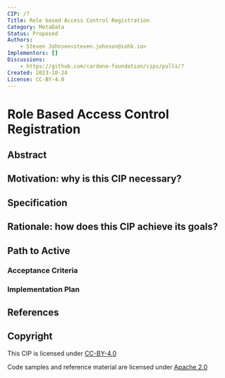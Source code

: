 ```yaml
---
CIP: /?
Title: Role based Access Control Registration
Category: MetaData
Status: Proposed
Authors:
    - Steven Johnson<steven.johnson@iohk.io>
Implementors: []
Discussions:
    - https://github.com/cardano-foundation/cips/pulls/?
Created: 2023-10-24
License: CC-BY-4.0
--- 
```


<!-- Existing categories:

- Meta     | For meta-CIPs which typically serves another category or group of categories.
- Wallets  | For standardization across wallets (hardware, full-node or light).
- Tokens   | About tokens (fungible or non-fungible) and minting policies in general.
- Metadata | For proposals around metadata (on-chain or off-chain).
- Tools    | A broad category for ecosystem tools not falling into any other category.
- Plutus   | Changes or additions to Plutus
- Ledger   | For proposals regarding the Cardano ledger (including Reward Sharing Schemes)
- Catalyst | For proposals affecting Project Catalyst / the Jormungandr project

-->

<!-- markdownlint-disable MD025-->
# Role Based Access Control Registration

## Abstract
<!-- A short (\~200 word) description of the proposed solution and the technical issue being addressed. -->

## Motivation: why is this CIP necessary?
<!-- A clear explanation that introduces the reason for a proposal, its use cases and stakeholders. 
If the CIP changes an established design then it must outline design issues that motivate a rework. 
For complex proposals, authors must write a Cardano Problem Statement (CPS) as defined in CIP-9999 
and link to it as the `Motivation`. -->

## Specification
<!-- The technical specification should describe the proposed improvement in sufficient technical detail. 
In particular, it should provide enough information that an implementation can be performed solely on the basis 
of the design in the CIP. 
This is necessary to facilitate multiple, interoperable implementations. 
This must include how the CIP should be versioned. 
If a proposal defines structure of on-chain data it must include a CDDL schema in it's specification.-->

## Rationale: how does this CIP achieve its goals?
<!-- The rationale fleshes out the specification by describing what motivated the design and what led to 
particular design decisions.
It should describe alternate designs considered and related work. 
The rationale should provide evidence of consensus within the community and discuss significant objections 
or concerns raised during the discussion.

It must also explain how the proposal affects the backward compatibility of existing solutions when applicable. 
If the proposal responds to a CPS, the 'Rationale' section should explain how it addresses the CPS, 
and answer any questions that the CPS poses for potential solutions.
-->

## Path to Active

### Acceptance Criteria
<!-- Describes what are the acceptance criteria whereby a proposal becomes 'Active' -->

### Implementation Plan
<!-- A plan to meet those criteria. Or `N/A` if not applicable. -->

## References

## Copyright

This CIP is licensed under [CC-BY-4.0]

Code samples and reference material are licensed under [Apache 2.0]

[CC-BY-4.0]: https://creativecommons.org/licenses/by/4.0/legalcode
[Apache 2.0]: https://www.apache.org/licenses/LICENSE-2.0.html
